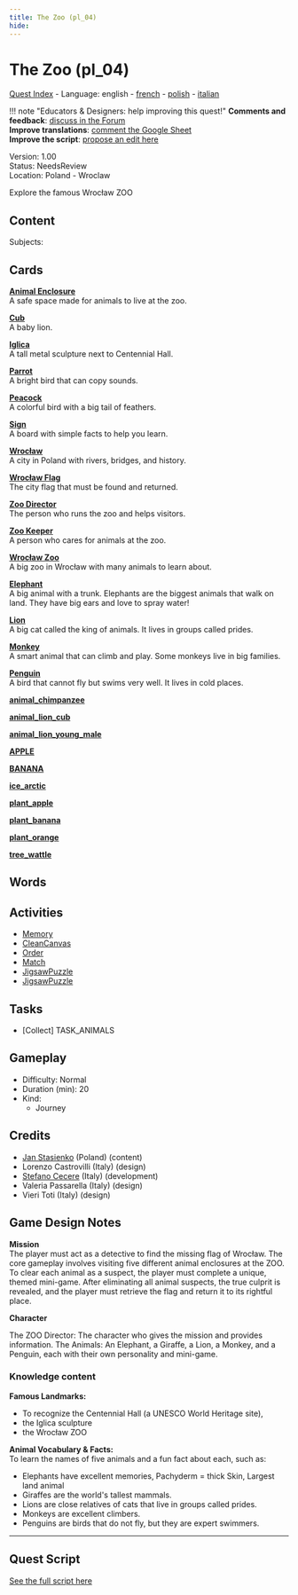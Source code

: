 ```yaml
---
title: The Zoo (pl_04)
hide:
---
```


# The Zoo (pl_04)
[Quest Index](./index.md) - Language: english - [french](./pl_04.fr.md) - [polish](./pl_04.pl.md) - [italian](./pl_04.it.md)

!!! note "Educators & Designers: help improving this quest!"
    **Comments and feedback**: [discuss in the Forum](https://vgwb.discourse.group/t/pl-04-the-zoo/35/1)  
    **Improve translations**: [comment the Google Sheet](https://docs.google.com/spreadsheets/d/1FPFOy8CHor5ArSg57xMuPAG7WM27-ecDOiU-OmtHgjw/edit?gid=819047762#gid=819047762)  
    **Improve the script**: [propose an edit here](https://github.com/vgwb/Antura/blob/main/Assets/_discover/_quests/PL_04%20Zoo/PL_04%20Zoo%20-%20Yarn%20Script.yarn)  

Version: 1.00  
Status: NeedsReview  
Location: Poland - Wroclaw

Explore the famous Wrocław ZOO

## Content
Subjects: 



## Cards
**[Animal Enclosure](../cards/index.md#animal_enclosure)**  
A safe space made for animals to live at the zoo.  

**[Cub](../cards/index.md#cub)**  
A baby lion.  

**[Iglica](../cards/index.md#iglica)**  
A tall metal sculpture next to Centennial Hall.  

**[Parrot](../cards/index.md#parrot)**  
A bright bird that can copy sounds.  

**[Peacock](../cards/index.md#peacock)**  
A colorful bird with a big tail of feathers.  

**[Sign](../cards/index.md#sign)**  
A board with simple facts to help you learn.  

**[Wrocław](../cards/index.md#wroclaw)**  
A city in Poland with rivers, bridges, and history.  

**[Wrocław Flag](../cards/index.md#wroclaw_flag)**  
The city flag that must be found and returned.  

**[Zoo Director](../cards/index.md#zoo_director)**  
The person who runs the zoo and helps visitors.  

**[Zoo Keeper](../cards/index.md#zoo_keeper)**  
A person who cares for animals at the zoo.  

**[Wrocław Zoo](../cards/index.md#wroclaw_zoo)**  
A big zoo in Wrocław with many animals to learn about.  

**[Elephant](../cards/index.md#animal_elephant)**  
A big animal with a trunk. Elephants are the biggest animals that walk on land. They have big ears and love to spray water!  

**[Lion](../cards/index.md#animal_lion)**  
A big cat called the king of animals. It lives in groups called prides.  

**[Monkey](../cards/index.md#animal_monkey)**  
A smart animal that can climb and play. Some monkeys live in big families.  

**[Penguin](../cards/index.md#animal_penguin)**  
A bird that cannot fly but swims very well. It lives in cold places.  

**[animal_chimpanzee](../cards/index.md#animal_chimpanzee)**  
  

**[animal_lion_cub](../cards/index.md#animal_lion_cub)**  
  

**[animal_lion_young_male](../cards/index.md#animal_lion_young_male)**  
  

**[APPLE](../cards/index.md#food_apple)**  
  

**[BANANA](../cards/index.md#food_banana)**  
  

**[ice_arctic](../cards/index.md#ice_arctic)**  
  

**[plant_apple](../cards/index.md#plant_apple)**  
  

**[plant_banana](../cards/index.md#plant_banana)**  
  

**[plant_orange](../cards/index.md#plant_orange)**  
  

**[tree_wattle](../cards/index.md#tree_wattle)**  
  

## Words
## Activities
- [Memory](../activities/index.md#Memory)
- [CleanCanvas](../activities/index.md#CleanCanvas)
- [Order](../activities/index.md#Order)
- [Match](../activities/index.md#Match)
- [JigsawPuzzle](../activities/index.md#JigsawPuzzle)
- [JigsawPuzzle](../activities/index.md#JigsawPuzzle)

## Tasks
- [Collect] TASK_ANIMALS
## Gameplay
- Difficulty: Normal
- Duration (min): 20
- Kind:
  - Journey
## Credits
- [Jan Stasienko](mailto:jan.stasienko@dsw.edu.pl) (Poland) (content)
- Lorenzo Castrovilli (Italy) (design)
- [Stefano Cecere](https://stefanocecere.com) (Italy) (development)
- Valeria Passarella (Italy) (design)
- Vieri Toti (Italy) (design)

## Game Design Notes

**Mission**  
The player must act as a detective to find the missing flag of Wrocław. The core gameplay involves visiting five different animal enclosures at the ZOO. To clear each animal as a suspect, the player must complete a unique, themed mini-game. After eliminating all animal suspects, the true culprit is revealed, and the player must retrieve the flag and return it to its rightful place.

**Character**

The ZOO Director: The character who gives the mission and provides information.
The Animals: An Elephant, a Giraffe, a Lion, a Monkey, and a Penguin, each with their own personality and mini-game.

### Knowledge content
**Famous Landmarks:**   

- To recognize the Centennial Hall (a UNESCO World Heritage site), 
- the Iglica sculpture
- the Wrocław ZOO

**Animal Vocabulary & Facts:**  
To learn the names of five animals and a fun fact about each, such as:

- Elephants have excellent memories, Pachyderm = thick Skin, Largest land animal
- Giraffes are the world's tallest mammals.
- Lions are close relatives of cats that live in groups called prides.
- Monkeys are excellent climbers.
- Penguins are birds that do not fly, but they are expert swimmers.


---

## Quest Script

[See the full script here](./pl_04-script.md)
